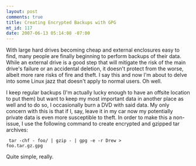 ```yaml
--- 
layout: post
comments: true
title: Creating Encrypted Backups with GPG
mt_id: 117
date: 2007-06-13 05:14:08 -07:00
---
```

With large hard drives becoming cheap and external enclosures easy to find, many people are finally beginning to perform backups of their data.  While an external drive is a good step that will mitigate the risk of the main drive's failure or an accidental deletion, it doesn't protect from the worse, albeit more rare risks of fire and theft.  I say this and now I'm about to delve into some Linux jazz that doesn't apply to normal users.  Oh well.

I keep regular backups (I'm actually lucky enough to have an offsite location to put them) but want to keep my most important data in another place as well and to do so, I occasionally burn a DVD with said data.  My only concern with this is that if I, say, leave it in my car now my potentially private data is even more susceptible to theft.  In order to make this a non-issue, I use the following command to create encrypted and gzipped tar archives:

<code><pre>
tar -chf - foo/ | gzip - | gpg -e -r Drew > foo.tar.gz.gpg
</code></pre>

Quite simple, really.

